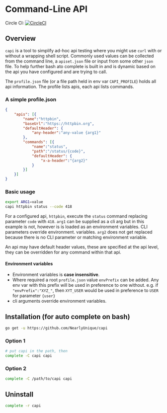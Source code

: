 # Command-Line API

Circle CI: [![CircleCI](https://circleci.com/gh/NearlyUnique/capi.svg?style=svg)](https://circleci.com/gh/NearlyUnique/capi)

## Overview

`capi` is a tool to simplify ad-hoc api testing where you might use `curl` with or without a wrapping shell script. Commonly used values can be collected from the command line, a `apiset.json` file or input from some other `json` file. To help further bash ato complete is built in and is dynamic based on the api you have configured and are trying to call.

The `profile.json` file (or a file path held in env var `CAPI_PROFILE`) holds all api information. The profile lists apis, each api lists commands.

### A simple profile.json

```json
{
    "apis": [{
        "name":"httpbin",
        "baseUrl":"https://httpbin.org",
        "defaultHeader": {
            "any-header":"any-value {arg1}"
        },
        "commands": [{
            "name":"status",
            "path":"/status/{code}",
            "defaultHeader": {
                "x-a-header":"{arg2}"
            }
        }]
    }]
}
```

### Basic usage

```bash
export ARG1=value
capi httpbin status --code 418
```

For a configured api, `httpbin`, execute the `status` command replacing parameter `code` with `418`. `arg1` can be supplied as a cli arg but in this example is not, however is is loaded as an environment variables. CLI parameters override environment. variables. `arg2` does not get replaced because there is no CLI parameter or matching environment variable.

An api may have default header values, these are specified at the api level, they can be overridden for any command within that api.

#### Environment variables

- Environment variables is **case insensitive**.
- Where required a root `profile.json` value `envPrefix` can be added. Any env var with this prefix will be used in preference to one without. e.g. if `"envPrefix":"XYZ_"`, then `XYT_USER` would be used in preference to `USER` for parameter `{user}`
- cli arguments override environment variables.

## Installation (for auto complete on bash)

```bash
go get -u https://github.com/NearlyUnique/capi
```

### Option 1
```bash
# put capi in the path, then
complete -C capi capi
```

### Option 2
```bash
complete -C /path/to/capi capi
```

## Uninstall

```bash
complete -r capi
```

